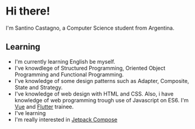 # Hi there!

I'm Santino Castagno, a Computer Science student from Argentina.

## Learning
  - I'm currently learning English be myself.
  - I've knowdlege of Structured Programming, Oriented Object Programming and Functional Programming.
  - I've knowledge of some design patterns such as Adapter, Composite, State and Strategy.
  - I've knowledge of web design with HTML and CSS. Also, i have knowledge of web programming trough use of Javascript on ES6. I'm [Vue](https://es.vuejs.org/) and [Flutter](https://flutter.dev/) trainee.
  - I've learning 
  - I'm really interested in [Jetpack Compose](https://developer.android.com/jetpack/compose)
